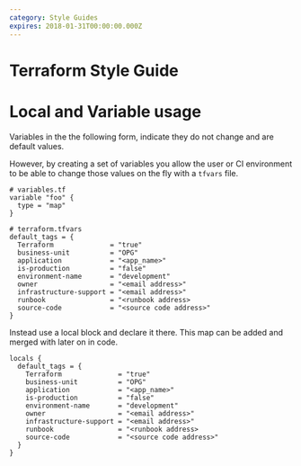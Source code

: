 ```yaml
---
category: Style Guides
expires: 2018-01-31T00:00:00.000Z
---
```


# Terraform Style Guide

# Local and Variable usage

Variables in the the following form, indicate they do not change and are default values.

However, by creating a set of variables you allow the user or CI environment to be able to change those values on the fly with a `tfvars` file.

```hcl
# variables.tf
variable "foo" {
  type = "map"
}

# terraform.tfvars
default_tags = {
  Terraform              = "true"
  business-unit          = "OPG"
  application            = "<app_name>"
  is-production          = "false"
  environment-name       = "development"
  owner                  = "<email address>"
  infrastructure-support = "<email address>"
  runbook                = "<runbook address>
  source-code            = "<source code address>"
}
```

Instead use a local block and declare it there. This map can be added and merged with later on in code.

```hcl
locals {
  default_tags = {
    Terraform              = "true"
    business-unit          = "OPG"
    application            = "<app_name>"
    is-production          = "false"
    environment-name       = "development"
    owner                  = "<email address>"
    infrastructure-support = "<email address>"
    runbook                = "<runbook address>
    source-code            = "<source code address>"
  }
}
```

